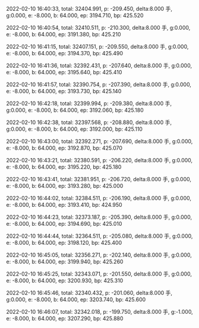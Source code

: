 2022-02-10 16:40:33, total: 32404.991, p: -209.450, delta:8.000 手, g:0.000, e: -8.000, b: 64.000, ep: 3194.710, bp: 425.520

2022-02-10 16:40:54, total: 32410.511, p: -210.300, delta:8.000 手, g:0.000, e: -8.000, b: 64.000, ep: 3191.380, bp: 425.210

2022-02-10 16:41:15, total: 32407.151, p: -209.550, delta:8.000 手, g:0.000, e: -8.000, b: 64.000, ep: 3194.370, bp: 425.490

2022-02-10 16:41:36, total: 32392.431, p: -207.640, delta:8.000 手, g:0.000, e: -8.000, b: 64.000, ep: 3195.640, bp: 425.410

2022-02-10 16:41:57, total: 32390.754, p: -207.390, delta:8.000 手, g:0.000, e: -8.000, b: 64.000, ep: 3193.730, bp: 425.140

2022-02-10 16:42:18, total: 32399.994, p: -209.380, delta:8.000 手, g:0.000, e: -8.000, b: 64.000, ep: 3192.060, bp: 425.180

2022-02-10 16:42:38, total: 32397.568, p: -208.880, delta:8.000 手, g:0.000, e: -8.000, b: 64.000, ep: 3192.000, bp: 425.110

2022-02-10 16:43:00, total: 32392.271, p: -207.690, delta:8.000 手, g:0.000, e: -8.000, b: 64.000, ep: 3192.870, bp: 425.070

2022-02-10 16:43:21, total: 32380.591, p: -206.220, delta:8.000 手, g:0.000, e: -8.000, b: 64.000, ep: 3195.220, bp: 425.180

2022-02-10 16:43:41, total: 32381.951, p: -206.720, delta:8.000 手, g:0.000, e: -8.000, b: 64.000, ep: 3193.280, bp: 425.000

2022-02-10 16:44:02, total: 32384.511, p: -206.190, delta:8.000 手, g:0.000, e: -8.000, b: 64.000, ep: 3193.410, bp: 424.950

2022-02-10 16:44:23, total: 32373.187, p: -205.390, delta:8.000 手, g:0.000, e: -8.000, b: 64.000, ep: 3194.690, bp: 425.010

2022-02-10 16:44:44, total: 32364.511, p: -205.080, delta:8.000 手, g:0.000, e: -8.000, b: 64.000, ep: 3198.120, bp: 425.400

2022-02-10 16:45:05, total: 32356.271, p: -202.140, delta:8.000 手, g:0.000, e: -8.000, b: 64.000, ep: 3199.940, bp: 425.260

2022-02-10 16:45:25, total: 32343.071, p: -201.550, delta:8.000 手, g:0.000, e: -8.000, b: 64.000, ep: 3200.930, bp: 425.310

2022-02-10 16:45:46, total: 32340.432, p: -201.060, delta:8.000 手, g:0.000, e: -8.000, b: 64.000, ep: 3203.740, bp: 425.600

2022-02-10 16:46:07, total: 32342.018, p: -199.750, delta:8.000 手, g:-1.000, e: -8.000, b: 64.000, ep: 3207.290, bp: 425.880